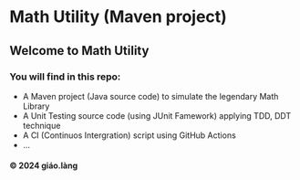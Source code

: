 # Math Utility (Maven project)

## Welcome to Math Utility
### You will find in this repo:
* A Maven project (Java source code) to simulate the legendary Math Library
* A Unit Testing source code (using JUnit Famework) applying TDD, DDT technique
* A CI (Continuos Intergration) script using GitHub Actions
* ...

#### &#169; 2024 giáo.làng

